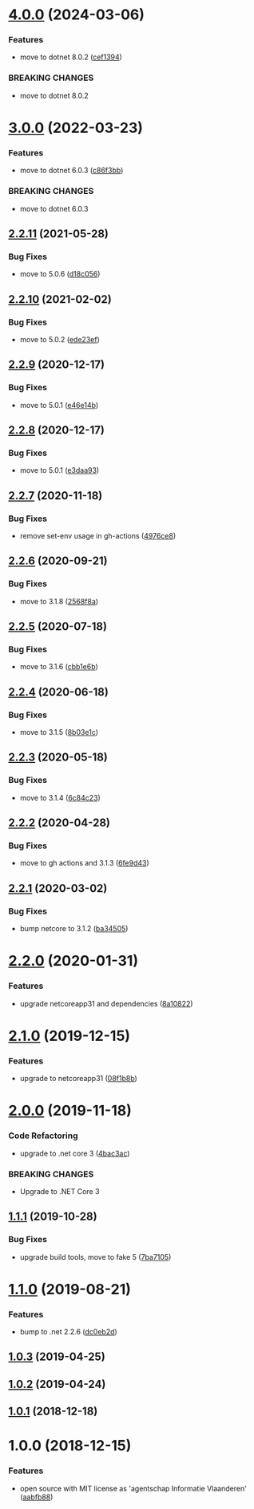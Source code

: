 # [4.0.0](https://github.com/informatievlaanderen/trim-string-jsonconverter/compare/v3.0.0...v4.0.0) (2024-03-06)


### Features

* move to dotnet 8.0.2 ([cef1394](https://github.com/informatievlaanderen/trim-string-jsonconverter/commit/cef13949150f4c3d19cf5c96c9af0abef4cf2e3b))


### BREAKING CHANGES

* move to dotnet 8.0.2

# [3.0.0](https://github.com/informatievlaanderen/trim-string-jsonconverter/compare/v2.2.11...v3.0.0) (2022-03-23)


### Features

* move to dotnet 6.0.3 ([c86f3bb](https://github.com/informatievlaanderen/trim-string-jsonconverter/commit/c86f3bbdfb53dbb368bd1f81eb155f4cead22ae0))


### BREAKING CHANGES

* move to dotnet 6.0.3

## [2.2.11](https://github.com/informatievlaanderen/trim-string-jsonconverter/compare/v2.2.10...v2.2.11) (2021-05-28)


### Bug Fixes

* move to 5.0.6 ([d18c056](https://github.com/informatievlaanderen/trim-string-jsonconverter/commit/d18c056f813de656244ad6837f03ce421939d900))

## [2.2.10](https://github.com/informatievlaanderen/trim-string-jsonconverter/compare/v2.2.9...v2.2.10) (2021-02-02)


### Bug Fixes

* move to 5.0.2 ([ede23ef](https://github.com/informatievlaanderen/trim-string-jsonconverter/commit/ede23eff82ac8938a265836e370d5a32bc542a04))

## [2.2.9](https://github.com/informatievlaanderen/trim-string-jsonconverter/compare/v2.2.8...v2.2.9) (2020-12-17)


### Bug Fixes

* move to 5.0.1 ([e46e14b](https://github.com/informatievlaanderen/trim-string-jsonconverter/commit/e46e14b3832ea3fa5fa744eb09a8c9b3bff24ed0))

## [2.2.8](https://github.com/informatievlaanderen/trim-string-jsonconverter/compare/v2.2.7...v2.2.8) (2020-12-17)


### Bug Fixes

* move to 5.0.1 ([e3daa93](https://github.com/informatievlaanderen/trim-string-jsonconverter/commit/e3daa93fa2d221285d3f8896c68964571ecef808))

## [2.2.7](https://github.com/informatievlaanderen/trim-string-jsonconverter/compare/v2.2.6...v2.2.7) (2020-11-18)


### Bug Fixes

* remove set-env usage in gh-actions ([4976ce8](https://github.com/informatievlaanderen/trim-string-jsonconverter/commit/4976ce83b568d55d1dca9fbe0f468f6c4db48522))

## [2.2.6](https://github.com/informatievlaanderen/trim-string-jsonconverter/compare/v2.2.5...v2.2.6) (2020-09-21)


### Bug Fixes

* move to 3.1.8 ([2568f8a](https://github.com/informatievlaanderen/trim-string-jsonconverter/commit/2568f8a901a965405be1121ab12b9f48211cf2fa))

## [2.2.5](https://github.com/informatievlaanderen/trim-string-jsonconverter/compare/v2.2.4...v2.2.5) (2020-07-18)


### Bug Fixes

* move to 3.1.6 ([cbb1e6b](https://github.com/informatievlaanderen/trim-string-jsonconverter/commit/cbb1e6beee01078cf3c00f99c8ba178cead8b85f))

## [2.2.4](https://github.com/informatievlaanderen/trim-string-jsonconverter/compare/v2.2.3...v2.2.4) (2020-06-18)


### Bug Fixes

* move to 3.1.5 ([8b03e1c](https://github.com/informatievlaanderen/trim-string-jsonconverter/commit/8b03e1c0becacdf5d4a39f0b941d5c3b83994f5c))

## [2.2.3](https://github.com/informatievlaanderen/trim-string-jsonconverter/compare/v2.2.2...v2.2.3) (2020-05-18)


### Bug Fixes

* move to 3.1.4 ([6c84c23](https://github.com/informatievlaanderen/trim-string-jsonconverter/commit/6c84c2334d09f8e89a696b875c7ee1278d2dc34f))

## [2.2.2](https://github.com/informatievlaanderen/trim-string-jsonconverter/compare/v2.2.1...v2.2.2) (2020-04-28)


### Bug Fixes

* move to gh actions and 3.1.3 ([6fe9d43](https://github.com/informatievlaanderen/trim-string-jsonconverter/commit/6fe9d4371e6a208183b45c1ba630c6777e0b9a35))

## [2.2.1](https://github.com/informatievlaanderen/trim-string-jsonconverter/compare/v2.2.0...v2.2.1) (2020-03-02)


### Bug Fixes

* bump netcore to 3.1.2 ([ba34505](https://github.com/informatievlaanderen/trim-string-jsonconverter/commit/ba34505f8d66fefdf44d403430c85845c15704d0))

# [2.2.0](https://github.com/informatievlaanderen/trim-string-jsonconverter/compare/v2.1.0...v2.2.0) (2020-01-31)


### Features

* upgrade netcoreapp31 and dependencies ([8a10822](https://github.com/informatievlaanderen/trim-string-jsonconverter/commit/8a10822c67b80e5f091dfdf95be38fefca8a5a03))

# [2.1.0](https://github.com/informatievlaanderen/trim-string-jsonconverter/compare/v2.0.0...v2.1.0) (2019-12-15)


### Features

* upgrade to netcoreapp31 ([08f1b8b](https://github.com/informatievlaanderen/trim-string-jsonconverter/commit/08f1b8be7370314a1c8f206ddaa2082e6e251a60))

# [2.0.0](https://github.com/informatievlaanderen/trim-string-jsonconverter/compare/v1.1.1...v2.0.0) (2019-11-18)


### Code Refactoring

* upgrade to .net core 3 ([4bac3ac](https://github.com/informatievlaanderen/trim-string-jsonconverter/commit/4bac3ac))


### BREAKING CHANGES

* Upgrade to .NET Core 3

## [1.1.1](https://github.com/informatievlaanderen/trim-string-jsonconverter/compare/v1.1.0...v1.1.1) (2019-10-28)


### Bug Fixes

* upgrade build tools, move to fake 5 ([7ba7105](https://github.com/informatievlaanderen/trim-string-jsonconverter/commit/7ba7105))

# [1.1.0](https://github.com/informatievlaanderen/trim-string-jsonconverter/compare/v1.0.3...v1.1.0) (2019-08-21)


### Features

* bump to .net 2.2.6 ([dc0eb2d](https://github.com/informatievlaanderen/trim-string-jsonconverter/commit/dc0eb2d))

## [1.0.3](https://github.com/informatievlaanderen/trim-string-jsonconverter/compare/v1.0.2...v1.0.3) (2019-04-25)

## [1.0.2](https://github.com/informatievlaanderen/trim-string-jsonconverter/compare/v1.0.1...v1.0.2) (2019-04-24)

## [1.0.1](https://github.com/informatievlaanderen/trim-string-jsonconverter/compare/v1.0.0...v1.0.1) (2018-12-18)

# 1.0.0 (2018-12-15)


### Features

* open source with MIT license as 'agentschap Informatie Vlaanderen' ([aabfb88](https://github.com/informatievlaanderen/trim-string-jsonconverter/commit/aabfb88))

